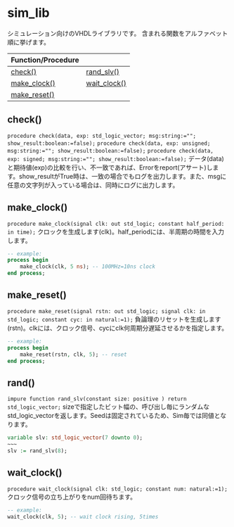 
# sim_lib
シミュレーション向けのVHDLライブラリです。
含まれる関数をアルファベット順に挙げます。

| Function/Procedure | |
| - | - |
| [check()](#check) | [rand_slv()](#rand_slv) |
| [make_clock()](#make_clock) | [wait_clock()](#wait_clock) |
| [make_reset()](#make_reset) |

## check()
`procedure check(data, exp: std_logic_vector; msg:string:=""; show_result:boolean:=false);`
`procedure check(data, exp: unsigned; msg:string:=""; show_result:boolean:=false);`
`procedure check(data, exp: signed; msg:string:=""; show_result:boolean:=false);`
データ(data)と期待値(exp)の比較を行い、不一致であれば、Errorをreport(アサート)します。show_resultがTrue時は、一致の場合でもログを出力します。また、msgに任意の文字列が入っている場合は、同時にログに出力します。

## make_clock()
`procedure make_clock(signal clk: out std_logic; constant half_period: in time);`
クロックを生成します(clk)。half_periodには、半周期の時間を入力します。
```VHDL
-- example:
process begin
    make_clock(clk, 5 ns); -- 100MHz=10ns clock
end process;
```

## make_reset()
`procedure make_reset(signal rstn: out std_logic; signal clk: in std_logic; constant cyc: in natural:=1);`
負論理のリセットを生成します(rstn)。clkには、クロック信号、cycにclk何周期分遅延させるかを指定します。
```VHDL
-- example:
process begin
    make_reset(rstn, clk, 5); -- reset
end process;
```

## rand()
`impure function rand_slv(constant size: positive ) return std_logic_vector;`
sizeで指定したビット幅の、呼び出し毎にランダムなstd_logic_vectorを返します。Seedは固定されているため、Sim毎では同値となります。
```VHDL
variable slv: std_logic_vector(7 downto 0);
~~~
slv := rand_slv(8);
```

## wait_clock()
`procedure wait_clock(signal clk: std_logic; constant num: natural:=1);`
クロック信号の立ち上がりをnum回待ちます。
```VHDL
-- example:
wait_clock(clk, 5); -- wait clock rising, 5times
```
